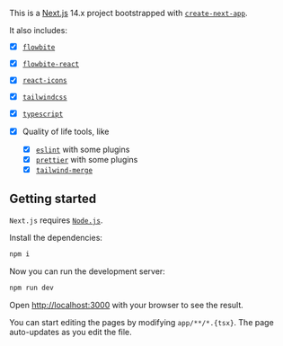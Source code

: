 This is a [Next.js](https://nextjs.org/) 14.x project bootstrapped with [`create-next-app`](https://github.com/vercel/next.js/tree/canary/packages/create-next-app).

It also includes:

- [x] [`flowbite`](https://flowbite.com)
- [x] [`flowbite-react`](https://flowbite-react.com)
- [x] [`react-icons`](https://react-icons.github.io/react-icons)
- [x] [`tailwindcss`](https://tailwindcss.com)
- [x] [`typescript`](https://www.typescriptlang.org/)

- [x] Quality of life tools, like
  - [x] [`eslint`](https://eslint.org) with some plugins
  - [x] [`prettier`](https://prettier.io) with some plugins
  - [x] [`tailwind-merge`](https://github.com/dcastil/tailwind-merge)

## Getting started

`Next.js` requires [`Node.js`](https://nodejs.org).

Install the dependencies:

```bash
npm i
```

Now you can run the development server:

```bash
npm run dev
```

Open [http://localhost:3000](http://localhost:3000) with your browser to see the result.

You can start editing the pages by modifying `app/**/*.{tsx}`. The page auto-updates as you edit the file.
